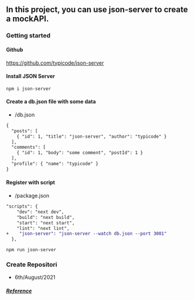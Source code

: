 ## In this project, you can use json-server to create a mockAPI.

### Getting started

#### Github

https://github.com/typicode/json-server

#### Install JSON Server

`npm i json-server`

#### Create a db.json file with some data

- /db.json

```diff
{
  "posts": [
    { "id": 1, "title": "json-server", "author": "typicode" }
  ],
  "comments": [
    { "id": 1, "body": "some comment", "postId": 1 }
  ],
  "profile": { "name": "typicode" }
}
```

#### Register with script

- /package.json

```diff
"scripts": {
    "dev": "next dev",
    "build": "next build",
    "start": "next start",
    "lint": "next lint",
+    "json-server": "json-server --watch db.json --port 3001"
  },
```

`npm run json-server`

### Create Repositori

- 6th/August/2021

##### [Reference](https://www.youtube.com/watch?v=y0kPrFjfggk&t=16s)
